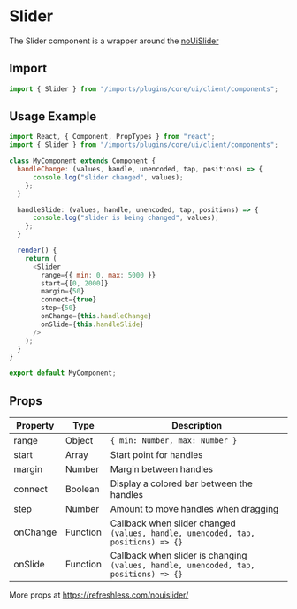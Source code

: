 # Slider

The Slider component is a wrapper around the [noUiSlider](https://refreshless.com/nouislider/)

## Import

```javascript
import { Slider } from "/imports/plugins/core/ui/client/components";
```

## Usage Example

```javascript
import React, { Component, PropTypes } from "react";
import { Slider } from "/imports/plugins/core/ui/client/components";

class MyComponent extends Component {
  handleChange: (values, handle, unencoded, tap, positions) => {
      console.log("slider changed", values);
    };
  }

  handleSlide: (values, handle, unencoded, tap, positions) => {
      console.log("slider is being changed", values);
    };
  }

  render() {
    return (
      <Slider
        range={{ min: 0, max: 5000 }}
        start={[0, 2000]}
        margin={50}
        connect={true}
        step={50}
        onChange={this.handleChange}
        onSlide={this.handleSlide}
      />
    );
  }
}

export default MyComponent;
```

## Props

Property | Type     | Description
-------- | -------- | --------------------------------------------------------------------------------------
range    | Object   | `{ min: Number, max: Number }`
start    | Array    | Start point for handles
margin   | Number   | Margin between handles
connect  | Boolean  | Display a colored bar between the handles
step     | Number   | Amount to move handles when dragging
onChange | Function | Callback when slider changed<br>`(values, handle, unencoded, tap, positions) => {}`
onSlide  | Function | Callback when slider is changing<br>`(values, handle, unencoded, tap, positions) => {}`

More props at <https://refreshless.com/nouislider/>
